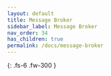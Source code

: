 ```yaml
---
layout: default
title: Message Broker
sidebar_label: Message Broker
nav_order: 34
has_children: true
permalink: /docs/message-broker
---
```


{: .fs-6 .fw-300 }
